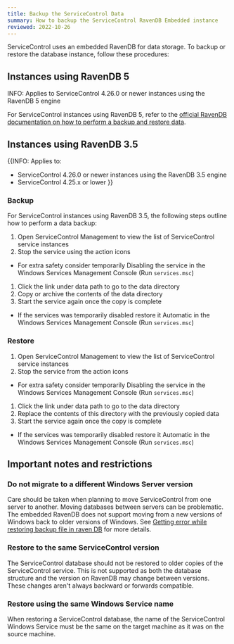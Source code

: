 ```yaml
---
title: Backup the ServiceControl Data
summary: How to backup the ServiceControl RavenDB Embedded instance
reviewed: 2022-10-26
---
```

ServiceControl uses an embedded RavenDB for data storage. To backup or restore the database instance, follow these procedures:

## Instances using RavenDB 5

INFO: Applies to ServiceControl 4.26.0 or newer instances using the RavenDB 5 engine

For ServiceControl instances using RavenDB 5, refer to the [official RavenDB documentation on how to perform a backup and restore data](https://ravendb.net/docs/article-page/5.4/csharp/server/ongoing-tasks/backup-overview).

## Instances using RavenDB 3.5

{{INFO: Applies to:
* ServiceControl 4.26.0 or newer instances using the RavenDB 3.5 engine
* ServiceControl 4.25.x or lower
}}

### Backup

For ServiceControl instances using RavenDB 3.5, the following steps outline how to perform a data backup:

 1. Open ServiceControl Management to view the list of ServiceControl service instances
 1. Stop the service using the action icons
   - For extra safety consider temporarily Disabling the service in the Windows Services Management Console (Run `services.msc`)
 1. Click the link under data path to go to the data directory
 1. Copy or archive the contents of the data directory
 1. Start the service again once the copy is complete
   - If the services was temporarily disabled restore it Automatic in the Windows Services Management Console (Run `services.msc`)

### Restore

 1. Open ServiceControl Management to view the list of ServiceControl service instances
 1. Stop the service from the action icons
   - For extra safety consider temporarily Disabling the service in the Windows Services Management Console (Run `services.msc`)
 1. Click the link under data path to go to the data directory
 1. Replace the contents of this directory with the previously copied data
 1. Start the service again once the copy is complete
   - If the services was temporarily disabled restore it Automatic in the Windows Services Management Console (Run `services.msc`)

## Important notes and restrictions

### Do not migrate to a different Windows Server version

Care should be taken when planning to move ServiceControl from one server to another. Moving databases between servers can be problematic. The embedded RavenDB does not support moving from a new versions of Windows back to older versions of Windows. See [Getting error while restoring backup file in raven DB](https://stackoverflow.com/questions/25625910/getting-error-while-restoring-backup-file-in-raven-db) for more details.

### Restore to the same ServiceControl version

The ServiceControl database should not be restored to older copies of the ServiceControl service. This is not supported as both the database structure and the version on RavenDB may change between versions. These changes aren't always backward or forwards compatible.

### Restore using the same Windows Service name

When restoring a ServiceControl database, the name of the ServiceControl Windows Service must be the same on the target machine as it was on the source machine.
